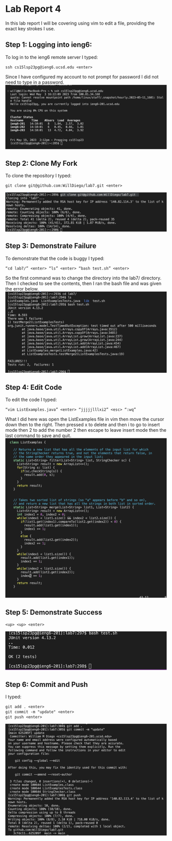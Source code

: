 # Lab Report 4
In this lab report I will be covering using vim to edit a file, providing the exact key strokes I use.

## Step 1: Logging into ieng6:
To log in to the ieng6 remote server I typed: 
```
ssh cs15lsp23pg@ieng6.ucsd.edu <enter>
```
Since I have configured my account to not prompt for password I did not need to type in a password.
![Server Running 1](Step1.png)

## Step 2: Clone My Fork
To clone the repository I typed:
```
git clone git@github.com:WillDiego/lab7.git <enter>
```
![Server Running 1](Step2.png)

## Step 3: Demonstrate Failure
To demonstrate that the code is buggy I typed:
```
“cd lab7/” <enter> “ls” <enter> “bash test.sh” <enter>
```
So the first command was to change the directory into the lab7/ directory. Then I checked to see the contents, then I ran the bash file and was given the error below.
![Server Running 1](Step3.png)

## Step 4: Edit Code
To edit the code I typed:
```
“vim ListExamples.java” <enter> “jjjjjlllxi2” <esc> “:wq”
```
What I did here was open the ListExamples file in vim then move the cursor down then to the right. Then pressed x to delete and then i to go to insert mode then 2 to add the number 2 then escape to leave insert mode then the last command to save and quit.
![Server Running 1](Step4.png)

## Step 5: Demonstrate Success
  ```
<up> <up> <enter>
  ```
  ![Server Running 1](Step5.png)
  
## Step 6: Commit and Push
I typed:
```
git add . <enter>
git commit -m "update" <enter>
git push <enter>
```
![Server Running 1](Step6.png)



